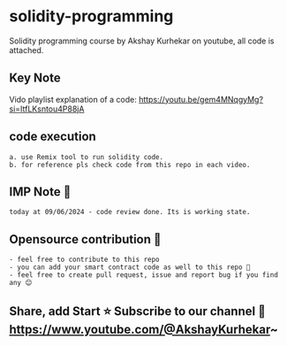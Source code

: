 # solidity-programming
Solidity programming course by Akshay Kurhekar on youtube, all code is attached.

## Key Note 

Vido playlist explanation of a code: https://youtu.be/gem4MNqgyMg?si=ItfLKsntou4P88jA

## code execution

    a. use Remix tool to run solidity code.
    b. for reference pls check code from this repo in each video.

## IMP Note 🎯

    today at 09/06/2024 - code review done. Its is working state.  

## Opensource contribution 🎯

    - feel free to contribute to this repo
    - you can add your smart contract code as well to this repo 🚀
    - feel free to create pull request, issue and report bug if you find any 😊

## Share, add Start ⭐ Subscribe to our channel 🔔 https://www.youtube.com/@AkshayKurhekar~